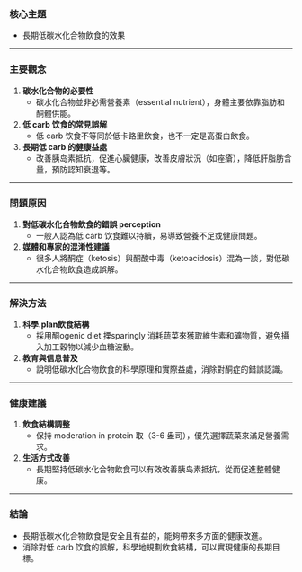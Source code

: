 ### 核心主題  
- 長期低碳水化合物飲食的效果  

---

### 主要觀念  
1. **碳水化合物的必要性**  
   - 碳水化合物並非必需營養素（essential nutrient），身體主要依靠脂肪和酮體供能。  
2. **低 carb 饮食的常見誤解**  
   - 低 carb 饮食不等同於低卡路里飲食，也不一定是高蛋白飲食。  
3. **長期低 carb 的健康益處**  
   - 改善胰岛素抵抗，促進心臟健康，改善皮膚狀況（如痤瘡），降低肝脂肪含量，預防認知衰退等。  

---

### 問題原因  
1. **對低碳水化合物飲食的錯誤 perception**  
   - 一般人認為低 carb 饮食難以持續，易導致營養不足或健康問題。  
2. **媒體和專家的混淆性建議**  
   - 很多人將酮症（ketosis）與酮酸中毒（ketoacidosis）混為一談，對低碳水化合物飲食造成誤解。  

---

### 解決方法  
1. **科學.plan飲食結構**  
   - 採用酮ogenic diet 搮sparingly 消耗蔬菜來獲取維生素和礦物質，避免攝入加工穀物以減少血糖波動。  
2. **教育與信息普及**  
   - 說明低碳水化合物飲食的科學原理和實際益處，消除對酮症的錯誤認識。  

---

### 健康建議  
1. **飲食結構調整**  
   - 保持 moderation in protein 取（3-6 盎司），優先選擇蔬菜來滿足營養需求。  
2. **生活方式改善**  
   - 長期堅持低碳水化合物飲食可以有效改善胰岛素抵抗，從而促進整體健康。  

---

### 結論  
- 長期低碳水化合物飲食是安全且有益的，能夠帶來多方面的健康改進。  
- 消除對低 carb 饮食的誤解，科學地規劃飲食結構，可以實現健康的長期目標。